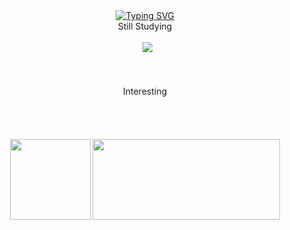 <div align="center">
      <a href="https://git.io/typing-svg"
        ><img
        src="https://readme-typing-svg.demolab.com?font=Fira+Code&duration=3000&pause=1000&color=F79160&center=true&vCenter=true&repeat=true&random=true&width=400&height=100&lines=%E2%AD%90+WELCOME+TO+YERIN+WORLD+%E2%AD%90""
        alt="Typing SVG" /></a>
    </div>
    <div align="center">
      Still Studying
      <br />
      <br />
      <div>
        <img src="https://img.shields.io/badge/HTML5-FF4C4C?style=flat&logo=html5&logoColor=white" alt="" />
        <img src="https://img.shields.io/badge/CSS-FFDE44?&style=flat&logo=css3&logoColor=white" alt="" />
        <img src="https://img.shields.io/badge/JavaScript-FF4C4C?style=flat&logo=JavaScript&logoColor=white" alt="" />
        <img src="https://img.shields.io/badge/React-FFDE44?style=flat&logo=React&logoColor=white" />
        <img
          src="https://img.shields.io/badge/styled--components-FF4C4C?style=flat&logo=styled-components&logoColor=white"
          alt=""
        />
      </div>
      <br /><br /><br />
      Interesting
      <br />
      <br />
      <div>
        <img src="https://img.shields.io/badge/TypeScript-43853D?style=flat&logo=typescript&logoColor=white" alt="" />
        <img src="https://img.shields.io/badge/React_Native-263016?style=flat&logo=react&logoColor=61DAFB" alt="" />
        <img src="https://img.shields.io/badge/Node.js-43853D?style=flat&logo=node.js&logoColor=white" alt="" />
        <img src="https://img.shields.io/badge/Vue.js-263016?style=flat&logo=vue.js&logoColor=4FC08D" alt="" />
      </div>
    </div>
    <br />
    <br />
    <div align="center">
      <img
        style="height: 129px; margin-bottom: 5px"
        src="https://github-readme-stats.vercel.app/api/top-langs/?username=yrrr-rrr&layout=compact"
        alt=""
      />
      <img
        style="width: 300px; height: 129px"
        src="https://github-readme-stats.vercel.app/api?username=yrrr-rrr&theme=flag-india"
        alt=""
      />
    </div>
